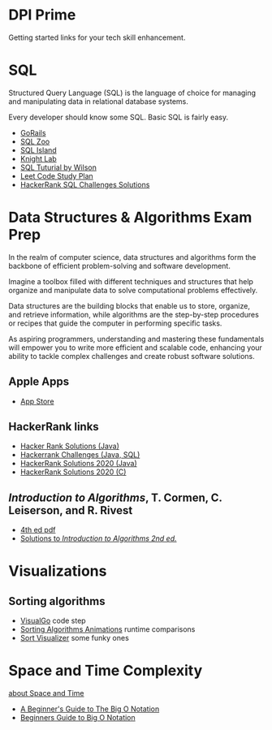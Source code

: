 # DPI Prime
Getting started links for your tech skill enhancement.

# SQL
Structured Query Language (SQL) is the language of choice for managing and manipulating data in relational database systems. 

Every developer should know some SQL. Basic SQL is fairly easy.
 
- [GoRails](https://gorails.com/series/sql-for-beginners)
- [SQL Zoo](https://sqlzoo.net/)
- [SQL Island](https://sql-island.informatik.uni-kl.de/)
- [Knight Lab](https://mystery.knightlab.com/)
- [SQL Tuturial by Wilson](https://gvwilson.github.io/sql-tutorial/)
- [Leet Code Study Plan](https://leetcode.com/studyplan/top-sql-50/)
- [HackerRank SQL Challenges Solutions](https://github.com/DPI-2024/HackerRank-SQL-Challenges-Solutions)


# Data Structures & Algorithms Exam Prep

In the realm of computer science, data structures and algorithms form the backbone of efficient problem-solving and software development. 

Imagine a toolbox filled with different techniques and structures that help organize and manipulate data to solve computational problems effectively. 

Data structures are the building blocks that enable us to store, organize, and retrieve information, while algorithms are the step-by-step procedures or recipes that guide the computer in performing specific tasks. 

As aspiring programmers, understanding and mastering these fundamentals will empower you to write more efficient and scalable code, enhancing your ability to tackle complex challenges and create robust software solutions. 

## Apple Apps

- [App Store](https://www.apple.com/us/search/algorithms)

## HackerRank links

- [Hacker Rank Solutions (Java)](https://github.com/DPI-2024/Hackerrank-Solutions)
- [Hackerrank Challenges (Java, SQL)](https://github.com/DPI-2024/hackerrank-challenges)
- [HackerRank Solutions 2020 (Java)](https://github.com/DPI-2024/HackerRank)
- [HackerRank Solutions 2020 (C)](https://github.com/DPI-2024/HackerRank)

## *Introduction to Algorithms*, T. Cormen, C. Leiserson, and R. Rivest


- [4th ed pdf](https://dl.ebooksworld.ir/books/Introduction.to.Algorithms.4th.Leiserson.Stein.Rivest.Cormen.MIT.Press.9780262046305.EBooksWorld.ir.pdf)
- [Solutions to *Introduction to Algorithms 2nd ed.*](https://github.com/DPI-2024/CLRS-2nd-ed)

# Visualizations

## Sorting algorithms
- [VisualGo](https://visualgo.net/en/sorting?slide=1) code step
- [Sorting Algorithms Animations](https://www.toptal.com/developers/sorting-algorithms) runtime comparisons 
- [Sort Visualizer](https://www.sortvisualizer.com/) some funky ones 

# Space and Time Complexity
[about Space and Time](space_time.md)

- [A Beginner's Guide to The Big O Notation](https://hackernoon.com/a-beginners-guide-to-the-big-o-notation-yb7332wf)
- [
Beginners Guide to Big O Notation](https://www.freecodecamp.org/news/my-first-foray-into-technology-c5b6e83fe8f1/)
